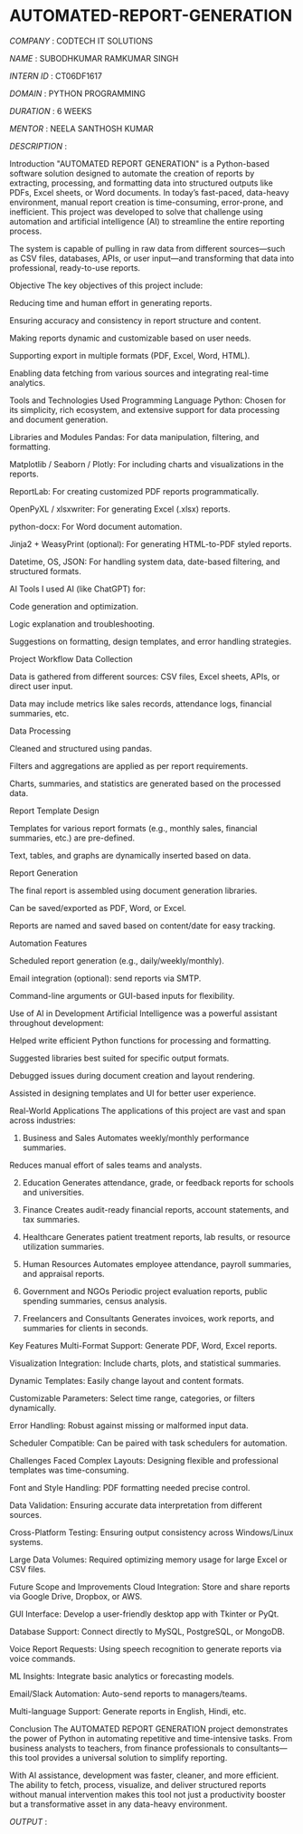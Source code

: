 # AUTOMATED-REPORT-GENERATION

*COMPANY* : CODTECH IT SOLUTIONS

*NAME* : SUBODHKUMAR RAMKUMAR SINGH 

*INTERN ID* : CT06DF1617

*DOMAIN* : PYTHON PROGRAMMING

*DURATION* : 6 WEEKS 

*MENTOR* :  NEELA SANTHOSH KUMAR 

*DESCRIPTION* : 

Introduction
"AUTOMATED REPORT GENERATION" is a Python-based software solution designed to automate the creation of reports by extracting, processing, and formatting data into structured outputs like PDFs, Excel sheets, or Word documents. In today’s fast-paced, data-heavy environment, manual report creation is time-consuming, error-prone, and inefficient. This project was developed to solve that challenge using automation and artificial intelligence (AI) to streamline the entire reporting process.

The system is capable of pulling in raw data from different sources—such as CSV files, databases, APIs, or user input—and transforming that data into professional, ready-to-use reports.

Objective
The key objectives of this project include:

Reducing time and human effort in generating reports.

Ensuring accuracy and consistency in report structure and content.

Making reports dynamic and customizable based on user needs.

Supporting export in multiple formats (PDF, Excel, Word, HTML).

Enabling data fetching from various sources and integrating real-time analytics.

Tools and Technologies Used
Programming Language
Python: Chosen for its simplicity, rich ecosystem, and extensive support for data processing and document generation.

Libraries and Modules
Pandas: For data manipulation, filtering, and formatting.

Matplotlib / Seaborn / Plotly: For including charts and visualizations in the reports.

ReportLab: For creating customized PDF reports programmatically.

OpenPyXL / xlsxwriter: For generating Excel (.xlsx) reports.

python-docx: For Word document automation.

Jinja2 + WeasyPrint (optional): For generating HTML-to-PDF styled reports.

Datetime, OS, JSON: For handling system data, date-based filtering, and structured formats.

AI Tools
I used AI (like ChatGPT) for:

Code generation and optimization.

Logic explanation and troubleshooting.

Suggestions on formatting, design templates, and error handling strategies.

Project Workflow
Data Collection

Data is gathered from different sources: CSV files, Excel sheets, APIs, or direct user input.

Data may include metrics like sales records, attendance logs, financial summaries, etc.

Data Processing

Cleaned and structured using pandas.

Filters and aggregations are applied as per report requirements.

Charts, summaries, and statistics are generated based on the processed data.

Report Template Design

Templates for various report formats (e.g., monthly sales, financial summaries, etc.) are pre-defined.

Text, tables, and graphs are dynamically inserted based on data.

Report Generation

The final report is assembled using document generation libraries.

Can be saved/exported as PDF, Word, or Excel.

Reports are named and saved based on content/date for easy tracking.

Automation Features

Scheduled report generation (e.g., daily/weekly/monthly).

Email integration (optional): send reports via SMTP.

Command-line arguments or GUI-based inputs for flexibility.

Use of AI in Development
Artificial Intelligence was a powerful assistant throughout development:

Helped write efficient Python functions for processing and formatting.

Suggested libraries best suited for specific output formats.

Debugged issues during document creation and layout rendering.

Assisted in designing templates and UI for better user experience.

Real-World Applications
The applications of this project are vast and span across industries:

1. Business and Sales
Automates weekly/monthly performance summaries.

Reduces manual effort of sales teams and analysts.

2. Education
Generates attendance, grade, or feedback reports for schools and universities.

3. Finance
Creates audit-ready financial reports, account statements, and tax summaries.

4. Healthcare
Generates patient treatment reports, lab results, or resource utilization summaries.

5. Human Resources
Automates employee attendance, payroll summaries, and appraisal reports.

6. Government and NGOs
Periodic project evaluation reports, public spending summaries, census analysis.

7. Freelancers and Consultants
Generates invoices, work reports, and summaries for clients in seconds.

Key Features
Multi-Format Support: Generate PDF, Word, Excel reports.

Visualization Integration: Include charts, plots, and statistical summaries.

Dynamic Templates: Easily change layout and content formats.

Customizable Parameters: Select time range, categories, or filters dynamically.

Error Handling: Robust against missing or malformed input data.

Scheduler Compatible: Can be paired with task schedulers for automation.

Challenges Faced
Complex Layouts: Designing flexible and professional templates was time-consuming.

Font and Style Handling: PDF formatting needed precise control.

Data Validation: Ensuring accurate data interpretation from different sources.

Cross-Platform Testing: Ensuring output consistency across Windows/Linux systems.

Large Data Volumes: Required optimizing memory usage for large Excel or CSV files.

Future Scope and Improvements
Cloud Integration: Store and share reports via Google Drive, Dropbox, or AWS.

GUI Interface: Develop a user-friendly desktop app with Tkinter or PyQt.

Database Support: Connect directly to MySQL, PostgreSQL, or MongoDB.

Voice Report Requests: Using speech recognition to generate reports via voice commands.

ML Insights: Integrate basic analytics or forecasting models.

Email/Slack Automation: Auto-send reports to managers/teams.

Multi-language Support: Generate reports in English, Hindi, etc.

Conclusion
The AUTOMATED REPORT GENERATION project demonstrates the power of Python in automating repetitive and time-intensive tasks. From business analysts to teachers, from finance professionals to consultants—this tool provides a universal solution to simplify reporting.

With AI assistance, development was faster, cleaner, and more efficient. The ability to fetch, process, visualize, and deliver structured reports without manual intervention makes this tool not just a productivity booster but a transformative asset in any data-heavy environment.


*OUTPUT* : 
